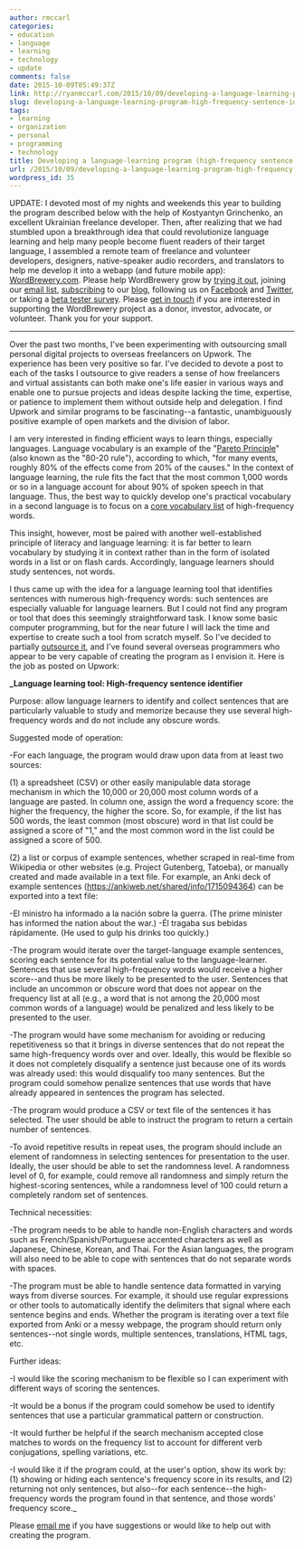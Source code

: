 ```yaml
---
author: rmccarl
categories:
- education
- language
- learning
- technology
- update
comments: false
date: 2015-10-09T05:49:37Z
link: http://ryanmccarl.com/2015/10/09/developing-a-language-learning-program-high-frequency-sentence-identifier/
slug: developing-a-language-learning-program-high-frequency-sentence-identifier
tags:
- learning
- organization
- personal
- programming
- technology
title: Developing a language-learning program (high-frequency sentence identifier)
url: /2015/10/09/developing-a-language-learning-program-high-frequency-sentence-identifier/
wordpress_id: 35
---
```


UPDATE: I devoted most of my nights and weekends this year to building the program described below with the help of Kostyantyn Grinchenko, an excellent Ukrainian freelance developer. Then, after realizing that we had stumbled upon a breakthrough idea that could revolutionize language learning and help many people become fluent readers of their target language, I assembled a remote team of freelance and volunteer developers, designers, native-speaker audio recorders, and translators to help me develop it into a webapp (and future mobile app): [WordBrewery.com](https://wordbrewery.com). Please help WordBrewery grow by [trying it out](https://wordbrewery.com), joining our [email list](http://wordbrewery.us12.list-manage.com/subscribe?u=de5def825a669f96078a614d4&id=ccf98da72c), [subscribing](http://feeds.feedburner.com/LanguageUntapped) to our [blog](https://wordbrewery.com/blog/), following us on [Facebook](https://www.facebook.com/WordBrewery/) and [Twitter](https://twitter.com/WordBrewery), or taking a [beta tester survey](https://docs.google.com/forms/d/1VLYcHdI5-FLlr5hMRJ1DzhLKDUzfkPvyI8Bx3bvvk3w/viewform). Please [get in touch](mailto:admin@wordbrewery.com) if you are interested in supporting the WordBrewery project as a donor, investor, advocate, or volunteer. Thank you for your support.

---
Over the past two months, I've been experimenting with outsourcing small personal digital projects to overseas freelancers on Upwork. The experience has been very positive so far. I've decided to devote a post to each of the tasks I outsource to give readers a sense of how freelancers and virtual assistants can both make one's life easier in various ways and enable one to pursue projects and ideas despite lacking the time, expertise, or patience to implement them without outside help and delegation. I find Upwork and similar programs to be fascinating--a fantastic, unambiguously positive example of open markets and the division of labor.

I am very interested in finding efficient ways to learn things, especially languages. Language vocabulary is an example of the "[Pareto Principle](https://en.wikipedia.org/wiki/Pareto_principle)" (also known as the "80-20 rule"), according to which, "for many events, roughly 80% of the effects come from 20% of the causes." In the context of language learning, the rule fits the fact that the most common 1,000 words or so in a language account for about 90% of spoken speech in that language. Thus, the best way to quickly develop one's practical vocabulary in a second language is to focus on a [core vocabulary list](https://fluent-forever.com/the-method/vocabulary/#.VhdQRBNViko) of high-frequency words.

This insight, however, most be paired with another well-established principle of literacy and language learning: it is far better to learn vocabulary by studying it in context rather than in the form of isolated words in a list or on flash cards. Accordingly, language learners should study sentences, not words.

I thus came up with the idea for a language learning tool that identifies sentences with numerous high-frequency words: such sentences are especially valuable for language learners. But I could not find any program or tool that does this seemingly straightforward task. I know some basic computer programming, but for the near future I will lack the time and expertise to create such a tool from scratch myself. So I've decided to partially [outsource it](https://www.upwork.com/jobs/~0160ccc97b753712cc), and I've found several overseas programmers who appear to be very capable of creating the program as I envision it. Here is the job as posted on Upwork:

**_Language learning tool: High-frequency sentence identifier**

Purpose: allow language learners to identify and collect sentences that are particularly valuable to study and memorize because they use several high-frequency words and do not include any obscure words.

Suggested mode of operation:

-For each language, the program would draw upon data from at least two sources:

(1) a spreadsheet (CSV) or other easily manipulable data storage mechanism in which the 10,000 or 20,000 most column words of a language are pasted. In column one, assign the word a frequency score: the higher the frequency, the higher the score. So, for example, if the list has 500 words, the least common (most obscure) word in that list could be assigned a score of "1," and the most common word in the list could be assigned a score of 500.

(2) a list or corpus of example sentences, whether scraped in real-time from Wikipedia or other websites (e.g. Project Gutenberg, Tatoeba), or manually created and made available in a text file. For example, an Anki deck of example sentences (https://ankiweb.net/shared/info/1715094364) can be exported into a text file:

-El ministro ha informado a la nación sobre la guerra. (The prime minister has informed the nation about the war.)
-Él tragaba sus bebidas rápidamente. (He used to gulp his drinks too quickly.)

-The program would iterate over the target-language example sentences, scoring each sentence for its potential value to the language-learner. Sentences that use several high-frequency words would receive a higher score--and thus be more likely to be presented to the user. Sentences that include an uncommon or obscure word that does not appear on the frequency list at all (e.g., a word that is not among the 20,000 most common words of a language) would be penalized and less likely to be presented to the user.

-The program would have some mechanism for avoiding or reducing repetitiveness so that it brings in diverse sentences that do not repeat the same high-frequency words over and over. Ideally, this would be flexible so it does not completely disqualify a sentence just because one of its words was already used: this would disqualify too many sentences. But the program could somehow penalize sentences that use words that have already appeared in sentences the program has selected.

-The program would produce a CSV or text file of the sentences it has selected. The user should be able to instruct the program to return a certain number of sentences.

-To avoid repetitive results in repeat uses, the program should include an element of randomness in selecting sentences for presentation to the user. Ideally, the user should be able to set the randomness level. A randomness level of 0, for example, could remove all randomness and simply return the highest-scoring sentences, while a randomness level of 100 could return a completely random set of sentences.

Technical necessities:

-The program needs to be able to handle non-English characters and words such as French/Spanish/Portuguese accented characters as well as Japanese, Chinese, Korean, and Thai. For the Asian languages, the program will also need to be able to cope with sentences that do not separate words with spaces.

-The program must be able to handle sentence data formatted in varying ways from diverse sources. For example, it should use regular expressions or other tools to automatically identify the delimiters that signal where each sentence begins and ends. Whether the program is iterating over a text file exported from Anki or a messy webpage, the program should return only sentences--not single words, multiple sentences, translations, HTML tags, etc.

Further ideas:

-I would like the scoring mechanism to be flexible so I can experiment with different ways of scoring the sentences.

-It would be a bonus if the program could somehow be used to identify sentences that use a particular grammatical pattern or construction.

-It would further be helpful if the search mechanism accepted close matches to words on the frequency list to account for different verb conjugations, spelling variations, etc.

-I would like it if the program could, at the user's option, show its work by: (1) showing or hiding each sentence's frequency score in its results, and (2) returning not only sentences, but also--for each sentence--the high-frequency words the program found in that sentence, and those words' frequency score._

Please [email me](mailto:ryan.mccarl@gmail.com) if you have suggestions or would like to help out with creating the program.

